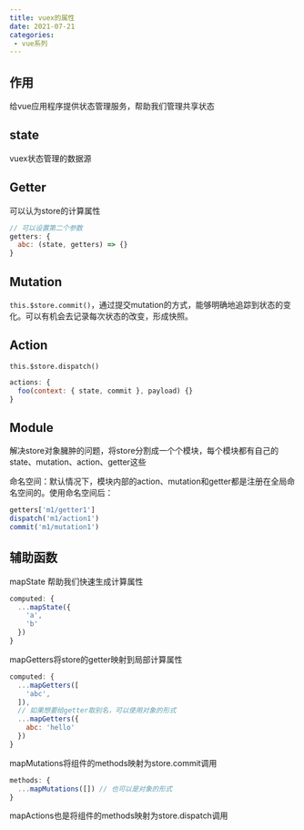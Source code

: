 ```yaml
---
title: vuex的属性
date: 2021-07-21
categories: 
 - vue系列
---
```


## 作用
给vue应用程序提供状态管理服务，帮助我们管理共享状态

## state
vuex状态管理的数据源

## Getter
可以认为store的计算属性
```javascript
// 可以设置第二个参数
getters: {
  abc: (state, getters) => {}
}
```

## Mutation
`this.$store.commit()`，通过提交mutation的方式，能够明确地追踪到状态的变化。可以有机会去记录每次状态的改变，形成快照。

## Action
`this.$store.dispatch()`
```javascript
actions: {
  foo(context: { state, commit }, payload) {}
}
```



## Module
解决store对象臃肿的问题，将store分割成一个个模块，每个模块都有自己的state、mutation、action、getter这些

命名空间：默认情况下，模块内部的action、mutation和getter都是注册在全局命名空间的。使用命名空间后：
```javascript
getters['m1/getter1']
dispatch('m1/action1')
commit('m1/mutation1')
```

## 辅助函数
mapState 帮助我们快速生成计算属性
```javascript
computed: {
  ...mapState({
    'a',
    'b'
  })
}
```

mapGetters将store的getter映射到局部计算属性
```javascript
computed: {
  ...mapGetters([
    'abc',
  ]),
  // 如果想要给getter取别名，可以使用对象的形式
  ...mapGetters({
    abc: 'hello'
  })
}
```


mapMutations将组件的methods映射为store.commit调用
```javascript
methods: {
  ...mapMutations([]) // 也可以是对象的形式
}
```
mapActions也是将组件的methods映射为store.dispatch调用